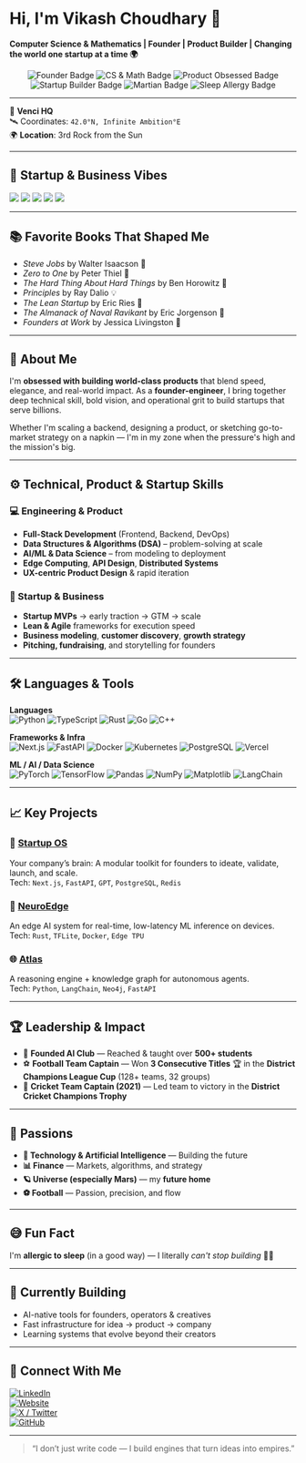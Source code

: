 # Hi, I'm Vikash Choudhary 👋  
**Computer Science & Mathematics | Founder | Product Builder | Changing the world one startup at a time 🌍**

<div align="center">
  <img src="https://img.shields.io/badge/Founder-%F0%9F%92%BC-blue" alt="Founder Badge" />
  <img src="https://img.shields.io/badge/CS%20%26%20Math-%E2%9C%94%EF%B8%8F-critical" alt="CS & Math Badge" />
  <img src="https://img.shields.io/badge/Product%20Obsessed-%F0%9F%94%A5-critical" alt="Product Obsessed Badge" />
  <img src="https://img.shields.io/badge/Startup%20Builder-%F0%9F%9A%80-informational" alt="Startup Builder Badge" />
  <img src="https://img.shields.io/badge/Future%20Martian-%F0%9F%9A%80%E2%9A%A1-red" alt="Martian Badge" />
  <img src="https://img.shields.io/badge/Allergic%20to%20Sleep-%F0%9F%92%8A-darkgreen" alt="Sleep Allergy Badge" />
</div>

---

📍 **Venci HQ**  
🛰️ Coordinates: `42.0°N, Infinite Ambition°E`  
🌍 **Location**: 3rd Rock from the Sun

---

## 🚀 Startup & Business Vibes

<div align="left">
  <img src="https://img.shields.io/badge/-Y%20Combinator-FF6600?style=flat&logo=ycombinator&logoColor=white" />
  <img src="https://img.shields.io/badge/-TechCrunch-0F9D58?style=flat&logo=techcrunch&logoColor=white" />
  <img src="https://img.shields.io/badge/-a16z-000000?style=flat&logoColor=white" />
  <img src="https://img.shields.io/badge/-Startup%20Builder-%F0%9F%9A%80-informational" />
  <img src="https://img.shields.io/badge/-Product%20First-%F0%9F%94%A5-critical" />
</div>

---

## 📚 Favorite Books That Shaped Me

- *Steve Jobs* by Walter Isaacson 🍎  
- *Zero to One* by Peter Thiel 🔭  
- *The Hard Thing About Hard Things* by Ben Horowitz 🔨  
- *Principles* by Ray Dalio 💡  
- *The Lean Startup* by Eric Ries 🚀  
- *The Almanack of Naval Ravikant* by Eric Jorgenson 🎯  
- *Founders at Work* by Jessica Livingston 🧠  

---

## 🧠 About Me

I'm **obsessed with building world-class products** that blend speed, elegance, and real-world impact. As a **founder-engineer**, I bring together deep technical skill, bold vision, and operational grit to build startups that serve billions.

Whether I'm scaling a backend, designing a product, or sketching go-to-market strategy on a napkin — I'm in my zone when the pressure's high and the mission's big.

---

## ⚙️ Technical, Product & Startup Skills

### 💻 Engineering & Product
- **Full-Stack Development** (Frontend, Backend, DevOps)
- **Data Structures & Algorithms (DSA)** – problem-solving at scale
- **AI/ML & Data Science** – from modeling to deployment
- **Edge Computing**, **API Design**, **Distributed Systems**
- **UX-centric Product Design** & rapid iteration

### 🚀 Startup & Business
- **Startup MVPs** → early traction → GTM → scale
- **Lean & Agile** frameworks for execution speed
- **Business modeling**, **customer discovery**, **growth strategy**
- **Pitching, fundraising**, and storytelling for founders

---

## 🛠️ Languages & Tools

**Languages**  
![Python](https://img.shields.io/badge/-Python-3776AB?style=flat&logo=python&logoColor=white)
![TypeScript](https://img.shields.io/badge/-TypeScript-3178C6?style=flat&logo=typescript&logoColor=white)
![Rust](https://img.shields.io/badge/-Rust-000000?style=flat&logo=rust&logoColor=white)
![Go](https://img.shields.io/badge/-Go-00ADD8?style=flat&logo=go&logoColor=white)
![C++](https://img.shields.io/badge/-C++-00599C?style=flat&logo=c%2B%2B&logoColor=white)

**Frameworks & Infra**  
![Next.js](https://img.shields.io/badge/-Next.js-000000?style=flat&logo=next.js)
![FastAPI](https://img.shields.io/badge/-FastAPI-009688?style=flat&logo=fastapi&logoColor=white)
![Docker](https://img.shields.io/badge/-Docker-2496ED?style=flat&logo=docker&logoColor=white)
![Kubernetes](https://img.shields.io/badge/-Kubernetes-326CE5?style=flat&logo=kubernetes&logoColor=white)
![PostgreSQL](https://img.shields.io/badge/-PostgreSQL-336791?style=flat&logo=postgresql&logoColor=white)
![Vercel](https://img.shields.io/badge/-Vercel-000000?style=flat&logo=vercel)

**ML / AI / Data Science**  
![PyTorch](https://img.shields.io/badge/-PyTorch-EE4C2C?style=flat&logo=pytorch&logoColor=white)
![TensorFlow](https://img.shields.io/badge/-TensorFlow-FF6F00?style=flat&logo=tensorflow&logoColor=white)
![Pandas](https://img.shields.io/badge/-Pandas-150458?style=flat&logo=pandas&logoColor=white)
![NumPy](https://img.shields.io/badge/-NumPy-013243?style=flat&logo=numpy&logoColor=white)
![Matplotlib](https://img.shields.io/badge/-Matplotlib-11557C?style=flat&logo=matplotlib)
![LangChain](https://img.shields.io/badge/-LangChain-black?style=flat&logo=data:image/svg+xml;base64,&logoColor=white)

---

## 📈 Key Projects

### 🚧 [Startup OS](https://github.com/yourusername/startup-os)  
Your company’s brain: A modular toolkit for founders to ideate, validate, launch, and scale.  
Tech: `Next.js`, `FastAPI`, `GPT`, `PostgreSQL`, `Redis`

### 🤖 [NeuroEdge](https://github.com/yourusername/neuroedge)  
An edge AI system for real-time, low-latency ML inference on devices.  
Tech: `Rust`, `TFLite`, `Docker`, `Edge TPU`

### 🌐 [Atlas](https://github.com/yourusername/atlas)  
A reasoning engine + knowledge graph for autonomous agents.  
Tech: `Python`, `LangChain`, `Neo4j`, `FastAPI`

---

## 🏆 Leadership & Impact

- 🧠 **Founded AI Club** — Reached & taught over **500+ students**
- ⚽ **Football Team Captain** — Won **3 Consecutive Titles** 🏆 in the **District Champions League Cup** (128+ teams, 32 groups)
- 🏏 **Cricket Team Captain (2021)** — Led team to victory in the **District Cricket Champions Trophy**

---

## 🌌 Passions

- **🚀 Technology & Artificial Intelligence** — Building the future  
- **📊 Finance** — Markets, algorithms, and strategy  
- **🪐 Universe (especially Mars)** — my **future home**  
- **⚽ Football** — Passion, precision, and flow

---

## 😅 Fun Fact

I'm **allergic to sleep** (in a good way) — I literally *can't stop building* 🚫🛌

---

## 🔭 Currently Building

- AI-native tools for founders, operators & creatives  
- Fast infrastructure for idea → product → company  
- Learning systems that evolve beyond their creators  

---

## 📡 Connect With Me

[![LinkedIn](https://img.shields.io/badge/-LinkedIn-0077B5?style=flat&logo=linkedin&logoColor=white)](https://linkedin.com/in/yourusername)  
[![Website](https://img.shields.io/badge/-Website-000000?style=flat&logo=About.me&logoColor=white)](https://yourwebsite.com)  
[![X / Twitter](https://img.shields.io/badge/-@yourhandle-1DA1F2?style=flat&logo=twitter&logoColor=white)](https://twitter.com/yourhandle)  
[![GitHub](https://img.shields.io/badge/-GitHub-181717?style=flat&logo=github&logoColor=white)](https://github.com/yourusername)

---

> “I don’t just write code — I build engines that turn ideas into empires.”  
